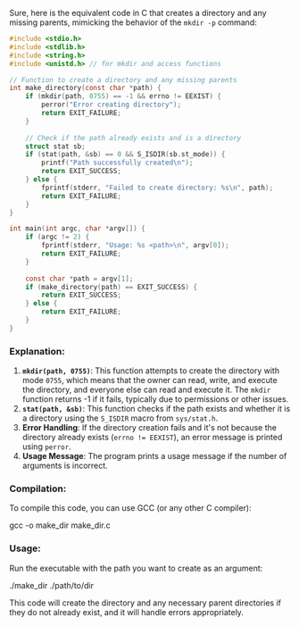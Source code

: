  Sure, here is the equivalent code in C that creates a directory and any missing parents, mimicking the behavior of the `mkdir -p` command:

```c
#include <stdio.h>
#include <stdlib.h>
#include <string.h>
#include <unistd.h> // for mkdir and access functions

// Function to create a directory and any missing parents
int make_directory(const char *path) {
    if (mkdir(path, 0755) == -1 && errno != EEXIST) {
        perror("Error creating directory");
        return EXIT_FAILURE;
    }
    
    // Check if the path already exists and is a directory
    struct stat sb;
    if (stat(path, &sb) == 0 && S_ISDIR(sb.st_mode)) {
        printf("Path successfully created\n");
        return EXIT_SUCCESS;
    } else {
        fprintf(stderr, "Failed to create directory: %s\n", path);
        return EXIT_FAILURE;
    }
}

int main(int argc, char *argv[]) {
    if (argc != 2) {
        fprintf(stderr, "Usage: %s <path>\n", argv[0]);
        return EXIT_FAILURE;
    }
    
    const char *path = argv[1];
    if (make_directory(path) == EXIT_SUCCESS) {
        return EXIT_SUCCESS;
    } else {
        return EXIT_FAILURE;
    }
}
```

### Explanation:
1. **`mkdir(path, 0755)`**: This function attempts to create the directory with mode `0755`, which means that the owner can read, write, and execute the directory, and everyone else can read and execute it. The `mkdir` function returns -1 if it fails, typically due to permissions or other issues.
2. **`stat(path, &sb)`**: This function checks if the path exists and whether it is a directory using the `S_ISDIR` macro from `sys/stat.h`.
3. **Error Handling**: If the directory creation fails and it's not because the directory already exists (`errno != EEXIST`), an error message is printed using `perror`.
4. **Usage Message**: The program prints a usage message if the number of arguments is incorrect.

### Compilation:
To compile this code, you can use GCC (or any other C compiler):

gcc -o make_dir make_dir.c


### Usage:
Run the executable with the path you want to create as an argument:

./make_dir ./path/to/dir


This code will create the directory and any necessary parent directories if they do not already exist, and it will handle errors appropriately.
